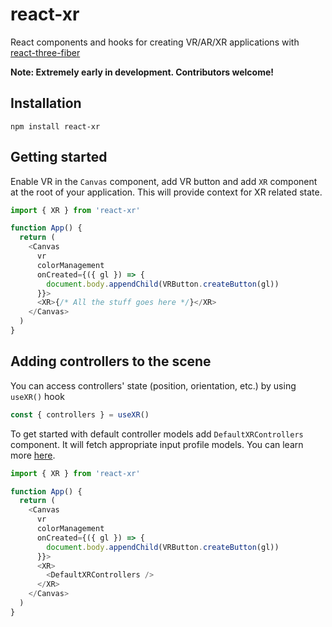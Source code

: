 # react-xr

React components and hooks for creating VR/AR/XR applications with [react-three-fiber](https://github.com/react-spring/react-three-fiber)

**Note: Extremely early in development. Contributors welcome!**

## Installation

```
npm install react-xr
```

## Getting started

Enable VR in the `Canvas` component, add VR button and add `XR` component at the root of your application. This will provide context for XR related state.

```js
import { XR } from 'react-xr'

function App() {
  return (
    <Canvas
      vr
      colorManagement
      onCreated={({ gl }) => {
        document.body.appendChild(VRButton.createButton(gl))
      }}>
      <XR>{/* All the stuff goes here */}</XR>
    </Canvas>
  )
}
```

## Adding controllers to the scene

You can access controllers' state (position, orientation, etc.) by using `useXR()` hook

```js
const { controllers } = useXR()
```

To get started with default controller models add `DefaultXRControllers` component. It will fetch appropriate input profile models. You can learn more [here](https://github.com/immersive-web/webxr-input-profiles/tree/master/packages/motion-controllers).

```js
import { XR } from 'react-xr'

function App() {
  return (
    <Canvas
      vr
      colorManagement
      onCreated={({ gl }) => {
        document.body.appendChild(VRButton.createButton(gl))
      }}>
      <XR>
        <DefaultXRControllers />
      </XR>
    </Canvas>
  )
}
```
